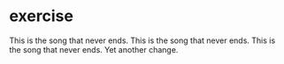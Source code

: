 # exercise
This is the song that never ends.
This is the song that never ends.
This is the song that never ends.
Yet another change.